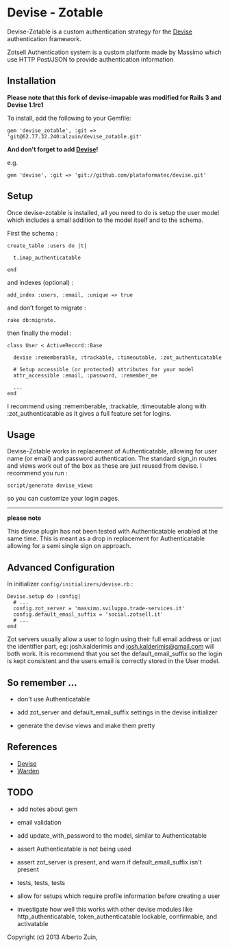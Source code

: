 Devise - Zotable
=================

Devise-Zotable is a custom authentication strategy for the [Devise](http://github.com/plataformatec/devise) authentication framework.

Zotsell Authentication system is a custom platform made by Massimo which use HTTP Post/JSON to provide authentication information

Installation
------------

**Please note that this fork of devise-imapable was modified for Rails 3 and Devise 1.1rc1**

To install, add the following to your Gemfile:

    gem 'devise_zotable', :git => 'git@62.77.32.240:alzuin/devise_zotable.git'

**And don't forget to add [Devise](http://github.com/plataformatec/devise)!**

e.g.

    gem 'devise', :git => 'git://github.com/plataformatec/devise.git'


Setup
-----

Once devise-zotable is installed, all you need to do is setup the user model which includes a small addition to the model itself and to the schema.

First the schema :

    create_table :users do |t|

      t.imap_authenticatable

    end

and indexes (optional) :

    add_index :users, :email, :unique => true

and don’t forget to migrate :

    rake db:migrate.

then finally the model :

    class User < ActiveRecord::Base

      devise :rememberable, :trackable, :timeoutable, :zot_authenticatable

      # Setup accessible (or protected) attributes for your model
      attr_accessible :email, :password, :remember_me

      ...
    end

I recommend using :rememberable, :trackable, :timeoutable along with :zot_authenticatable as it gives a full feature set for logins.


Usage
-----

Devise-Zotable works in replacement of Authenticatable, allowing for user name (or email) and password authentication. The standard sign\_in routes and views work out of the box as these are just reused from devise. I recommend you run :

    script/generate devise_views

so you can customize your login pages.

------------------------------------------------------------

**please note**

This devise plugin has not been tested with Authenticatable enabled at the same time. This is meant as a drop in replacement for Authenticatable allowing for a semi single sign on approach.


Advanced Configuration
----------------------

In initializer  `config/initializers/devise.rb` :

    Devise.setup do |config|
      # ...
      config.zot_server = 'massimo.sviluppo.trade-services.it'
      config.default_email_suffix = 'social.zotsell.it'
      # ...
    end

Zot servers usually allow a user to login using their full email address or just the identifier part, eg: josh.kalderimis and josh.kalderimis@gmail.com will both work. It is recommend that you set the default\_email\_suffix so the login is kept consistent and the users email is correctly stored in the User model.

So remember ...
---------------

- don't use Authenticatable

- add zot\_server and default\_email\_suffix settings in the devise initializer

- generate the devise views and make them pretty


References
----------

* [Devise](http://github.com/plataformatec/devise)
* [Warden](http://github.com/hassox/warden)


TODO
----

- add notes about gem

- email validation

- add update\_with\_password to the model, similar to Authenticatable

- assert Authenticatable is not being used

- assert zot\_server is present, and warn if default\_email\_suffix isn't present

- tests, tests, tests

- allow for setups which require profile information before creating a user

- investigate how well this works with other devise modules like http\_authenticatable, token\_authenticatable lockable, confirmable, and activatable



Copyright (c) 2013 Alberto Zuin,
